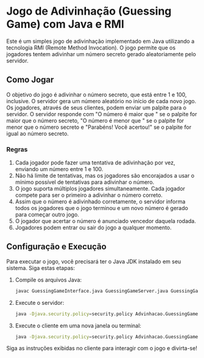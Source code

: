 # Jogo de Adivinhação (Guessing Game) com Java e RMI

Este é um simples jogo de adivinhação implementado em Java utilizando a tecnologia RMI (Remote Method Invocation). O jogo permite que os jogadores tentem adivinhar um número secreto gerado aleatoriamente pelo servidor.

## Como Jogar

O objetivo do jogo é adivinhar o número secreto, que está entre 1 e 100, inclusive. O servidor gera um número aleatório no início de cada novo jogo. Os jogadores, através de seus clientes, podem enviar um palpite para o servidor. O servidor responde com "O número é maior que " se o palpite for maior que o número secreto, "O número é menor que " se o palpite for menor que o número secreto e "Parabéns! Você acertou!" se o palpite for igual ao número secreto.

### Regras

1. Cada jogador pode fazer uma tentativa de adivinhação por vez, enviando um número entre 1 e 100.
2. Não há limite de tentativas, mas os jogadores são encorajados a usar o mínimo possível de tentativas para adivinhar o número.
3. O jogo suporta múltiplos jogadores simultaneamente. Cada jogador compete para ser o primeiro a adivinhar o número correto.
4. Assim que o número é adivinhado corretamente, o servidor informa todos os jogadores que o jogo terminou e um novo número é gerado para começar outro jogo.
5. O jogador que acertar o número é anunciado vencedor daquela rodada.
6. Jogadores podem entrar ou sair do jogo a qualquer momento.

## Configuração e Execução

Para executar o jogo, você precisará ter o Java JDK instalado em seu sistema. Siga estas etapas:

1. Compile os arquivos Java:
   ```bash
   javac GuessingGameInterface.java GuessingGameServer.java GuessingGameClient.java
2. Execute o servidor:
   ```bash
   java -Djava.security.policy=security.policy Advinhacao.GuessingGameServer
3. Execute o cliente em uma nova janela ou terminal:
   ```bash
   java -Djava.security.policy=security.policy Advinhacao.GuessingGameClient
Siga as instruções exibidas no cliente para interagir com o jogo e divirta-se!
